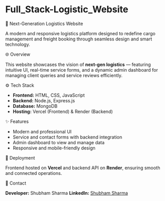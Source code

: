 # Full_Stack-Logistic_Website


 🚚 Next-Generation Logistics Website

A modern and responsive logistics platform designed to redefine cargo management and freight booking through seamless design and smart technology.

 🌐 Overview

This website showcases the vision of **next-gen logistics** — featuring intuitive UI, real-time service forms, and a dynamic admin dashboard for managing client queries and service reviews efficiently.

 ⚙️ Tech Stack

* **Frontend:** HTML, CSS, JavaScript
* **Backend:** Node.js, Express.js
* **Database:** MongoDB
* **Hosting:** Vercel (Frontend) & Render (Backend)

 ✨ Features

* Modern and professional UI
* Service and contact forms with backend integration
* Admin dashboard to view and manage data
* Responsive and mobile-friendly design

 🚀 Deployment

Frontend hosted on **Vercel** and backend API on **Render**, ensuring smooth and connected operations.

 📩 Contact

**Developer:** Shubham Sharma
**LinkedIn:** [Shubham Sharma](https://www.linkedin.com/in/shubham-sharma-707830201)




